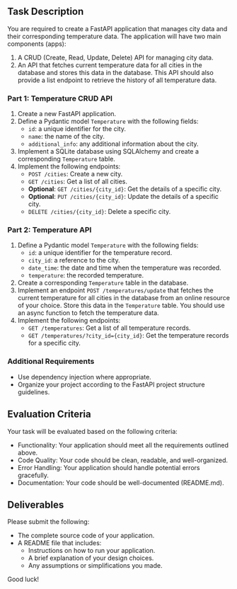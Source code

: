 ## Task Description

You are required to create a FastAPI application that manages city data and their corresponding temperature data. The application will have two main components (apps):

1. A CRUD (Create, Read, Update, Delete) API for managing city data.
2. An API that fetches current temperature data for all cities in the database and stores this data in the database. This API should also provide a list endpoint to retrieve the history of all temperature data.

### Part 1: Temperature CRUD API

1. Create a new FastAPI application.
2. Define a Pydantic model `Temperature` with the following fields:
    - `id`: a unique identifier for the city.
    - `name`: the name of the city.
    - `additional_info`: any additional information about the city.
3. Implement a SQLite database using SQLAlchemy and create a corresponding `Temperature` table.
4. Implement the following endpoints:
    - `POST /cities`: Create a new city.
    - `GET /cities`: Get a list of all cities.
    - **Optional**: `GET /cities/{city_id}`: Get the details of a specific city.
    - **Optional**: `PUT /cities/{city_id}`: Update the details of a specific city.
    - `DELETE /cities/{city_id}`: Delete a specific city.

### Part 2: Temperature API

1. Define a Pydantic model `Temperature` with the following fields:
    - `id`: a unique identifier for the temperature record.
    - `city_id`: a reference to the city.
    - `date_time`: the date and time when the temperature was recorded.
    - `temperature`: the recorded temperature.
2. Create a corresponding `Temperature` table in the database.
3. Implement an endpoint `POST /temperatures/update` that fetches the current temperature for all cities in the database from an online resource of your choice. Store this data in the `Temperature` table. You should use an async function to fetch the temperature data.
4. Implement the following endpoints:
    - `GET /temperatures`: Get a list of all temperature records.
    - `GET /temperatures/?city_id={city_id}`: Get the temperature records for a specific city.

### Additional Requirements

- Use dependency injection where appropriate.
- Organize your project according to the FastAPI project structure guidelines.

## Evaluation Criteria

Your task will be evaluated based on the following criteria:

- Functionality: Your application should meet all the requirements outlined above.
- Code Quality: Your code should be clean, readable, and well-organized.
- Error Handling: Your application should handle potential errors gracefully.
- Documentation: Your code should be well-documented (README.md).

## Deliverables

Please submit the following:

- The complete source code of your application.
- A README file that includes:
    - Instructions on how to run your application.
    - A brief explanation of your design choices.
    - Any assumptions or simplifications you made.

Good luck!

